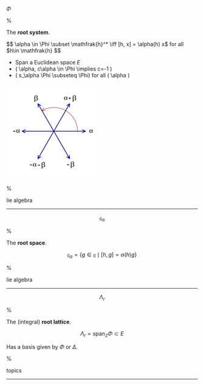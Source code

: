 $\Phi$

%

The **root system**.

$$
\alpha \in \Phi \subset \mathfrak{h}^* \iff [h, x] = \alpha(h) x$ for all $h\in \mathfrak{h}
$$

- Span a Euclidean space $E$
- \( \alpha, c\alpha \in \Phi \implies c=-1 \)
- \( s_\alpha \Phi \subseteq \Phi\) for all \( \alpha \)

![](2020-02-02-20-40-09.png)

%

lie algebra

---

$$
\mathfrak{g}_\alpha
$$

%

The **root space**.

$$
\mathfrak{g}_\alpha = \{g\in \mathfrak{g} \mid [h, g] = \alpha(h) g\}
$$

%

lie algebra

---



$$
\Lambda_r
$$

%

The (integral) **root lattice**.

$$
\Lambda_r = \mathrm{span}_{\mathbb{Z}}\Phi \subset E
$$

Has a basis given by $\Phi$ or $\Delta$.

%

topics

---




